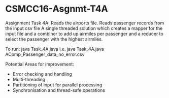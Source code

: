 # CSMCC16-Asgnmt-T4A
Assignment Task 4A:
Reads the airports file. Reads passenger records from the input csv file 
A single threaded solution which creates a mapper for the input file and a combiner to add up airmiles per passenger 
and a reducer to select the passenger with the highest airmiles.

To run:
java Task_4A.java <file>
     i.e. java Task_4A.java AComp_Passenger_data_no_error.csv

 Potential Areas for improvement:
 - Error checking and handling
 - Multi-threading
 - Partitioning of input for parallel processing
 - Synchronisation and thread-safe operations
